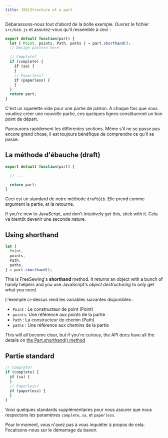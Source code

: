 ```yaml
---
title: 150|Structure of a part
---
```


Débarassons-nous tout d'abord de la boîte exemple. Ouvrez le fichier `src/bib.js` et assurez-vous qu'il ressemble à ceci :

```js
export default function(part) {
  let { Point, points, Path, paths } = part.shorthand();
  // Design pattern here

  // Complete?
  if (complete) {
    if (sa) {
    }
    // Paperless?
    if (paperless) {
    }
  }
  return part;
}
```

C'est un squelette vide pour une partie de patron. A chaque fois que vous voudrez créer une nouvelle partie, ces quelques lignes constitueront un bon point de départ.

Parcourons rapidement les différentes sections. Même s'il ne se passe pas encore grand chose, il est toujours bénéfique de comprendre ce qu'il se passe.

## La méthode d'ébauche (draft)

```js
export default function(part) {

  // ...

  return part;
}

```

Ceci est un standard de notre méthode `draftBib`. Elle prend comme argument la partie, et la retourne.

<Note>

If you're new to JavaScript, and don't intuitively *get this*, stick with it. Cela va bientôt devenir une seconde nature.

</Note>

## Using shorthand

```js
let {
  Point,
  points,
  Path,
  paths,
} = part.shorthand();
```

This is FreeSewing's **shorthand** method. It returns an object with a bunch of handy helpers and you use JavaScript's *object destructuring* to only get what you need.

L'exemple ci-dessus rend les variables suivantes disponibles :

 - `Point` : Le constructeur de point (Point)
 - `points`: Une référence aux points de la partie
 - `Path` : La constructeur de chemin (Path)
 - `paths` : Une référence aux chemins de la partie

<Note>

This will all become clear, but if you're curious, the API docs have all the details 
on [the Part.shorthand() method](/reference/api/part/#shorthand)

</Note>

## Partie standard

```js
// Complete?
if (complete) {
  if (sa) {
  }
  // Paperless?
  if (paperless) {
  }
}
```

Voici quelques standards supplémentaires pour nous assurer que nous respectons les paramètres `complete`, `sa`, et `paperless`.

Pour le moment, vous n'avez pas à vous inquiéter à propos de cela. Focalisons-nous sur le démarrage du bavoir.
